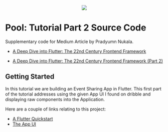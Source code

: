 <div align="center">
    <img src="https://i.ibb.co/1Xy7427/Capture.png"></img>
  <br>
</div>

# Pool: Tutorial Part 2 Source Code

Supplementary code for Medium Article by Pradyumn Nukala.

- [A Deep Dive into Flutter: The 22nd Century Frontend Framework](https://medium.com/hackernoon/a-deep-dive-into-flutter-the-22nd-century-frontend-framework-b0b827440a49)

- [A Deep Dive into Flutter: The 22nd Century Frontend Framework (Part 2)](https://medium.com/flutter-community/a-deep-dive-into-flutter-the-22nd-century-frontend-framework-part-2-8964c02706b9)

## Getting Started

In this tutorial we are building an Event Sharing App in Flutter.
This first part of the tutorial addresses using the given App UI I found on dribble
and displaying raw components into the Application.

Here are a couple of links relating to this project:

- [A Flutter Quickstart](https://www.freecodecamp.org/news/an-introduction-to-flutter-the-basics-9fe541fd39e2/)
- [The App UI](https://dribbble.com/shots/6652283-Events-App)


